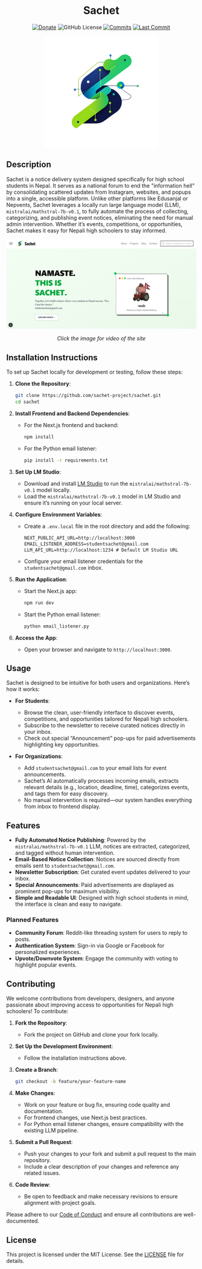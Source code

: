 <h1 className="text-3xl md:text-4xl font-bold font-sans" align="center">Sachet</h1>
<div align="center">

[![Donate](https://img.shields.io/badge/_-Donate-red.svg?logo=githubsponsors&labelColor=555555&style=for-the-badge)](Collaborators.md#collaborators "Donate")
![GitHub License](https://img.shields.io/github/license/suyogprasai/sachet?style=for-the-badge&logoColor=white)
[![Commits](https://img.shields.io/github/commit-activity/m/suyogprasai/sachet?label=commits&style=for-the-badge)](https://github.com/suyogprasai/sachet/commits "Commit History")
[![Last Commit](https://img.shields.io/github/last-commit/suyogprasai/sachet/master?label=&style=for-the-badge&display_timestamp=committer)](https://github.com/suyogprasai/sachet/pulse/monthly "Last activity")
</div>
<div align="center">
  
<img 
  src="public/logo.png" 
  align="center" 
  width="300"
  alt="Sachet Logo"
/>
</div>

## Description
Sachet is a notice delivery system designed specifically for high school students in Nepal. It serves as a national forum to end the "information hell" by consolidating scattered updates from Instagram, websites, and popups into a single, accessible platform. Unlike other platforms like Edusanjal or Nepvents, Sachet leverages a locally run large language model (LLM), `mistralai/mathstral-7b-v0.1`, to fully automate the process of collecting, categorizing, and publishing event notices, eliminating the need for manual admin intervention. Whether it’s events, competitions, or opportunities, Sachet makes it easy for Nepali high schoolers to stay informed.

[![Watch the video](public/featured_image.png)](https://www.youtube.com/watch?v=ArAa0lO1NlA)
<p align="center"><i>Click the image for video of the site</i></p>

## Installation Instructions
To set up Sachet locally for development or testing, follow these steps:

1. **Clone the Repository**:
   ```bash
   git clone https://github.com/sachet-project/sachet.git
   cd sachet
   ```

2. **Install Frontend and Backend Dependencies**:
   - For the Next.js frontend and backend:
     ```bash
     npm install
     ```
   - For the Python email listener:
     ```bash
     pip install -r requirements.txt
     ```

3. **Set Up LM Studio**:
   - Download and install [LM Studio](https://lmstudio.ai/) to run the `mistralai/mathstral-7b-v0.1` model locally.
   - Load the `mistralai/mathstral-7b-v0.1` model in LM Studio and ensure it’s running on your local server.

4. **Configure Environment Variables**:
   - Create a `.env.local` file in the root directory and add the following:
     ```
     NEXT_PUBLIC_API_URL=http://localhost:3000
     EMAIL_LISTENER_ADDRESS=studentsachet@gmail.com
     LLM_API_URL=http://localhost:1234 # Default LM Studio URL
     ```
   - Configure your email listener credentials for the `studentsachet@gmail.com` inbox.

5. **Run the Application**:
   - Start the Next.js app:
     ```bash
     npm run dev
     ```
   - Start the Python email listener:
     ```bash
     python email_listener.py
     ```

6. **Access the App**:
   - Open your browser and navigate to `http://localhost:3000`.

## Usage
Sachet is designed to be intuitive for both users and organizations. Here’s how it works:

- **For Students**:
  - Browse the clean, user-friendly interface to discover events, competitions, and opportunities tailored for Nepali high schoolers.
  - Subscribe to the newsletter to receive curated notices directly in your inbox.
  - Check out special “Announcement” pop-ups for paid advertisements highlighting key opportunities.

- **For Organizations**:
  - Add `studentsachet@gmail.com` to your email lists for event announcements.
  - Sachet’s AI automatically processes incoming emails, extracts relevant details (e.g., location, deadline, time), categorizes events, and tags them for easy discovery.
  - No manual intervention is required—our system handles everything from inbox to frontend display.

## Features
- **Fully Automated Notice Publishing**: Powered by the `mistralai/mathstral-7b-v0.1` LLM, notices are extracted, categorized, and tagged without human intervention.
- **Email-Based Notice Collection**: Notices are sourced directly from emails sent to `studentsachet@gmail.com`.
- **Newsletter Subscription**: Get curated event updates delivered to your inbox.
- **Special Announcements**: Paid advertisements are displayed as prominent pop-ups for maximum visibility.
- **Simple and Readable UI**: Designed with high school students in mind, the interface is clean and easy to navigate.

### Planned Features
- **Community Forum**: Reddit-like threading system for users to reply to posts.
- **Authentication System**: Sign-in via Google or Facebook for personalized experiences.
- **Upvote/Downvote System**: Engage the community with voting to highlight popular events.

## Contributing
We welcome contributions from developers, designers, and anyone passionate about improving access to opportunities for Nepali high schoolers! To contribute:

1. **Fork the Repository**:
   - Fork the project on GitHub and clone your fork locally.

2. **Set Up the Development Environment**:
   - Follow the installation instructions above.

3. **Create a Branch**:
   ```bash
   git checkout -b feature/your-feature-name
   ```

4. **Make Changes**:
   - Work on your feature or bug fix, ensuring code quality and documentation.
   - For frontend changes, use Next.js best practices.
   - For Python email listener changes, ensure compatibility with the existing LLM pipeline.

5. **Submit a Pull Request**:
   - Push your changes to your fork and submit a pull request to the main repository.
   - Include a clear description of your changes and reference any related issues.

6. **Code Review**:
   - Be open to feedback and make necessary revisions to ensure alignment with project goals.

Please adhere to our [Code of Conduct](CODE_OF_CONDUCT.md) and ensure all contributions are well-documented.

## License
This project is licensed under the MIT License. See the [LICENSE](LICENSE) file for details.